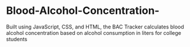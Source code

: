 # Blood-Alcohol-Concentration-
Built using JavaScript, CSS, and HTML, the BAC Tracker calculates blood alcohol concentration based on alcohol consumption in liters for college students
